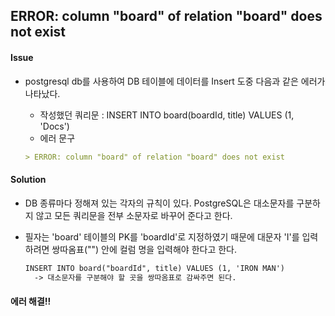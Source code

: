 ## ERROR: column "board" of relation "board" does not exist

#### Issue



- postgresql db를 사용하여 DB 테이블에 데이터를 Insert 도중 다음과 같은 에러가 나타났다.

  - 작성했던 쿼리문 : INSERT INTO board(boardId, title) VALUES (1, 'Docs')
  - 에러 문구

  ```markdown
  > ERROR: column "board" of relation "board" does not exist
  ```



#### Solution

- DB 종류마다 정해져 있는 각자의 규칙이 있다. PostgreSQL은 대소문자를 구분하지 않고 모든 쿼리문을 전부 소문자로 바꾸어 준다고 한다. 

- 필자는 'board' 테이블의 PK를 'boardId'로 지정하였기 때문에 대문자 'I'를 입력하려면 쌍따옴표("") 안에 컬럼 명을 입력해야 한다고 한다. 

  ```markdown
  INSERT INTO board("boardId", title) VALUES (1, 'IRON MAN')
  	-> 대소문자를 구분해야 할 곳을 쌍따옴표로 감싸주면 된다.
  ```



#### **에러 해결!!**
